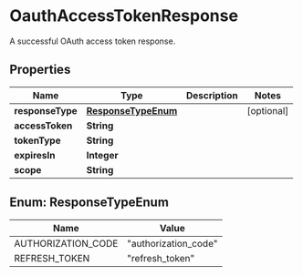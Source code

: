 

# OauthAccessTokenResponse

A successful OAuth access token response.

## Properties

| Name | Type | Description | Notes |
|------------ | ------------- | ------------- | -------------|
|**responseType** | [**ResponseTypeEnum**](#ResponseTypeEnum) |  |  [optional] |
|**accessToken** | **String** |  |  |
|**tokenType** | **String** |  |  |
|**expiresIn** | **Integer** |  |  |
|**scope** | **String** |  |  |



## Enum: ResponseTypeEnum

| Name | Value |
|---- | -----|
| AUTHORIZATION_CODE | &quot;authorization_code&quot; |
| REFRESH_TOKEN | &quot;refresh_token&quot; |



